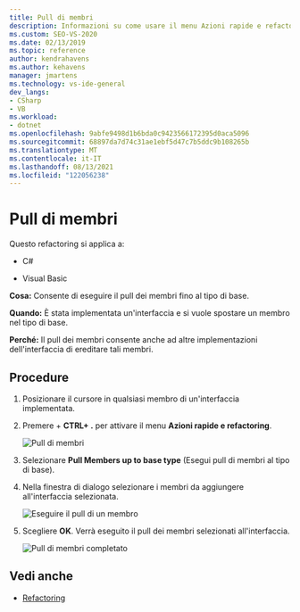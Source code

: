 ```yaml
---
title: Pull di membri
description: Informazioni su come usare il menu Azioni rapide e refactoring per eseguire il pull dei membri nel tipo di base.
ms.custom: SEO-VS-2020
ms.date: 02/13/2019
ms.topic: reference
author: kendrahavens
ms.author: kehavens
manager: jmartens
ms.technology: vs-ide-general
dev_langs:
- CSharp
- VB
ms.workload:
- dotnet
ms.openlocfilehash: 9abfe9498d1b6bda0c9423566172395d0aca5096
ms.sourcegitcommit: 68897da7d74c31ae1ebf5d47c7b5ddc9b108265b
ms.translationtype: MT
ms.contentlocale: it-IT
ms.lasthandoff: 08/13/2021
ms.locfileid: "122056238"
---
```

# <a name="pull-members-up"></a>Pull di membri

Questo refactoring si applica a:

- C#

- Visual Basic

**Cosa:** Consente di eseguire il pull dei membri fino al tipo di base.

**Quando:** È stata implementata un'interfaccia e si vuole spostare un membro nel tipo di base.

**Perché:** Il pull dei membri consente anche ad altre implementazioni dell'interfaccia di ereditare tali membri.

## <a name="how-to"></a>Procedure

1. Posizionare il cursore in qualsiasi membro di un'interfaccia implementata.
2. Premere  + **CTRL+ .** per attivare il menu **Azioni rapide e refactoring**.

   ![Pull di membri](media/pull-members-up.png)

2. Selezionare **Pull Members up to base type** (Esegui pull di membri al tipo di base).

3. Nella finestra di dialogo selezionare i membri da aggiungere all'interfaccia selezionata.

   ![Eseguire il pull di un membro](media/pull-members-up-dialog.png)

4. Scegliere **OK**. Verrà eseguito il pull dei membri selezionati all'interfaccia.

   ![Pull di membri completato](media/pull-members-up-completed.png)

## <a name="see-also"></a>Vedi anche

- [Refactoring](../refactoring-in-visual-studio.md)
